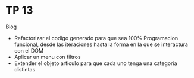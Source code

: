 # TP 13

Blog

* Refactorizar el codigo generado para que sea 100% Programacion funcional, desde las iteraciones hasta la forma en la que se interactura con el DOM
* Aplicar un menu con filtros
* Extender el objeto articulo para que cada uno tenga una categoria distintas
